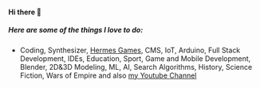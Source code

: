 #### Hi there 👋

##### Here are some of the things I love to do:

* Coding, Synthesizer, [Hermes Games](http://hermesgames.com), CMS, IoT, Arduino, Full Stack Development, IDEs, Education, Sport, Game and Mobile Development, Blender, 2D&3D Modeling, ML, AI, Search Algorithms, History, Science Fiction, Wars of Empire and also [my Youtube Channel](https://www.youtube.com/channel/UCo06xm_a61-Js8rUIjSCCvw)
